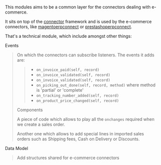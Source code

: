 This modules aims to be a common layer for the connectors dealing with
e-commerce.

It sits on top of the [connector](http://odoo-connector.com) framework
and is used by the e-commerce connectors, like
[magentoerpconnect](http://odoo-magento-connector.com) or
[prestashoperpconnect](https://github.com/OCA/connector-prestashop).

That's a technical module, which include amongst other things:

Events

> On which the connectors can subscribe listeners. The events it adds
> are:
>
> > - `on_invoice_paid(self, record)`
> > - `on_invoice_validated(self, record)`
> > - `on_invoice_validated(self, record)`
> > - `on_picking_out_done(self, record, method)` where method is
> >   'partial' or 'complete'
> > - `on_tracking_number_added(self, record)`
> > - `on_product_price_changed(self, record)`
>
> Components
>
> A piece of code which allows to play all the `onchanges` required when
> we create a sales order.
>
> Another one which allows to add special lines in imported sales orders
> such as Shipping fees, Cash on Delivery or Discounts.

Data Model

> Add structures shared for e-commerce connectors
